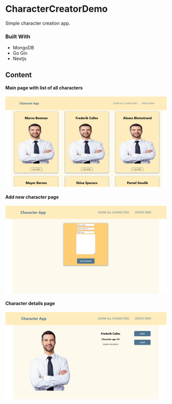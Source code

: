 # CharacterCreatorDemo

Simple character creation app. 

### Built With

* MongoDB
* Go Gin
* Nextjs



## Content

#### Main page with list of all characters

![Main](https://raw.githubusercontent.com/ELInsleifD/CharacterCreatorDemo/main/Photos/3256236.jpg)

#### Add new character page

![AddNew](https://raw.githubusercontent.com/ELInsleifD/CharacterCreatorDemo/main/Photos/6246246.jpg)

#### Character details page

![Details](https://raw.githubusercontent.com/ELInsleifD/CharacterCreatorDemo/main/Photos/764624624.jpg)
